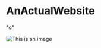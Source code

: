 # AnActualWebsite
^o^

![This is an image](https://upload.wikimedia.org/wikipedia/commons/c/c7/Tabby_cat_with_blue_eyes-3336579.jpg)

